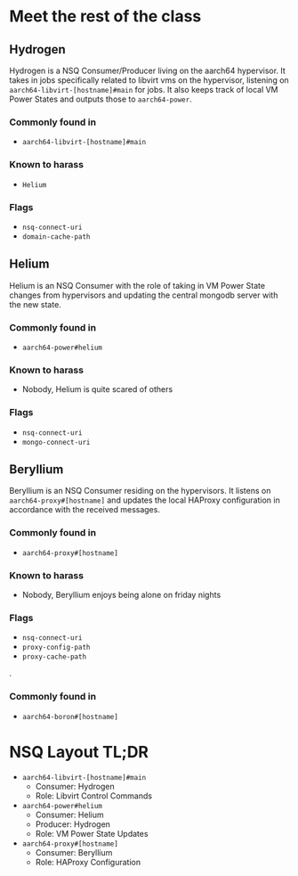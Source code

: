 # Meet the rest of the class

## Hydrogen 
Hydrogen is a NSQ Consumer/Producer living on the aarch64 hypervisor. It takes in jobs specifically related to libvirt vms on the hypervisor, listening on `aarch64-libvirt-[hostname]#main` for jobs. It also keeps track of local VM Power States and outputs those to `aarch64-power`. 
### Commonly found in
* `aarch64-libvirt-[hostname]#main`
### Known to harass
* `Helium`
### Flags
* `nsq-connect-uri`
* `domain-cache-path`

## Helium
Helium is an NSQ Consumer with the role of taking in VM Power State changes from hypervisors and updating the central mongodb server with the new state.

### Commonly found in
* `aarch64-power#helium`
### Known to harass
* Nobody, Helium is quite scared of others
### Flags
* `nsq-connect-uri`
* `mongo-connect-uri`

## Beryllium
Beryllium is an NSQ Consumer residing on the hypervisors. It listens on `aarch64-proxy#[hostname]` and updates the local HAProxy configuration in accordance with the received messages.
### Commonly found in
* `aarch64-proxy#[hostname]`
### Known to harass
* Nobody, Beryllium enjoys being alone on friday nights
### Flags
* `nsq-connect-uri`
* `proxy-config-path`
* `proxy-cache-path`

.
### Commonly found in
* `aarch64-boron#[hostname]`

# NSQ Layout TL;DR
* `aarch64-libvirt-[hostname]#main` 
    * Consumer: Hydrogen
    * Role: Libvirt Control Commands
* `aarch64-power#helium`
    * Consumer: Helium
    * Producer: Hydrogen
    * Role: VM Power State Updates
* `aarch64-proxy#[hostname]`
    * Consumer: Beryllium
    * Role: HAProxy Configuration
